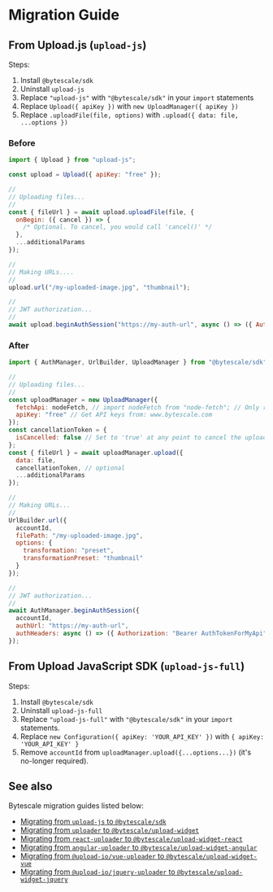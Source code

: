 # Migration Guide

## From Upload.js (`upload-js`)

Steps:

1. Install `@bytescale/sdk`
2. Uninstall `upload-js`
3. Replace `"upload-js"` with `"@bytescale/sdk"` in your `import` statements
4. Replace `Upload({ apiKey })` with `new UploadManager({ apiKey })`
5. Replace `.uploadFile(file, options)` with `.upload({ data: file, ...options })`

### Before

```javascript
import { Upload } from "upload-js";

const upload = Upload({ apiKey: "free" });

//
// Uploading files...
//
const { fileUrl } = await upload.uploadFile(file, {
  onBegin: ({ cancel }) => {
    /* Optional. To cancel, you would call 'cancel()' */
  },
  ...additionalParams
});

//
// Making URLs....
//
upload.url("/my-uploaded-image.jpg", "thumbnail");

//
// JWT authorization...
//
await upload.beginAuthSession("https://my-auth-url", async () => ({ Authorization: "Bearer AuthTokenForMyApi" }));
```

### After

```javascript
import { AuthManager, UrlBuilder, UploadManager } from "@bytescale/sdk";

//
// Uploading files...
//
const uploadManager = new UploadManager({
  fetchApi: nodeFetch, // import nodeFetch from "node-fetch"; // Only required for Node.js. TypeScript: 'nodeFetch as any' may be necessary.
  apiKey: "free" // Get API keys from: www.bytescale.com
});
const cancellationToken = {
  isCancelled: false // Set to 'true' at any point to cancel the upload.
};
const { fileUrl } = await uploadManager.upload({
  data: file,
  cancellationToken, // optional
  ...additionalParams
});

//
// Making URLs...
//
UrlBuilder.url({
  accountId,
  filePath: "/my-uploaded-image.jpg",
  options: {
    transformation: "preset",
    transformationPreset: "thumbnail"
  }
});

//
// JWT authorization...
//
await AuthManager.beginAuthSession({
  accountId,
  authUrl: "https://my-auth-url",
  authHeaders: async () => ({ Authorization: "Bearer AuthTokenForMyApi" })
});
```

## From Upload JavaScript SDK (`upload-js-full`)

Steps:

1. Install `@bytescale/sdk`
2. Uninstall `upload-js-full`
3. Replace `"upload-js-full"` with `"@bytescale/sdk"` in your `import` statements.
4. Replace `new Configuration({ apiKey: 'YOUR_API_KEY' })` with `{ apiKey: 'YOUR_API_KEY' }`
5. Remove `accountId` from `uploadManager.upload({...options...})` (it's no-longer required).

## See also

Bytescale migration guides listed below:

- [Migrating from `upload-js` to `@bytescale/sdk`](https://github.com/bytescale/bytescale-javascript-sdk/blob/main/MIGRATE.md)
- [Migrating from `uploader` to `@bytescale/upload-widget`](https://github.com/bytescale/bytescale-upload-widget/blob/main/MIGRATE.md)
- [Migrating from `react-uploader` to `@bytescale/upload-widget-react`](https://github.com/bytescale/bytescale-upload-widget-react/blob/main/MIGRATE.md)
- [Migrating from `angular-uploader` to `@bytescale/upload-widget-angular`](https://github.com/bytescale/bytescale-upload-widget-angular/blob/main/MIGRATE.md)
- [Migrating from `@upload-io/vue-uploader` to `@bytescale/upload-widget-vue`](https://github.com/bytescale/bytescale-upload-widget-vue/blob/main/MIGRATE.md)
- [Migrating from `@upload-io/jquery-uploader` to `@bytescale/upload-widget-jquery`](https://github.com/bytescale/bytescale-upload-widget-jquery/blob/main/MIGRATE.md)
